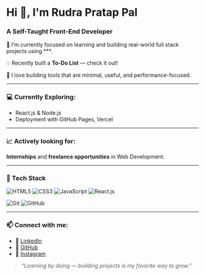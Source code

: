 # Hi 👋, I'm Rudra Pratap Pal 

### A Self-Taught Front-End Developer

🚀 I’m currently focused on learning and building real-world full stack projects using ***.

💡 Recently built a **To-Do List** — check it out!

🎯 I love building tools that are minimal, useful, and performance-focused.

---

### 💻 Currently Exploring:
- React.js & Node.js  
- Deployment with GitHub Pages, Vercel  

---

### 📈 Actively looking for:
**Internships** and **freelance opportunities** in Web Development.

---

### 🧰 Tech Stack
![HTML5](https://img.shields.io/badge/-HTML5-E34F26?style=flat&logo=html5&logoColor=white)
![CSS3](https://img.shields.io/badge/-CSS3-1572B6?style=flat&logo=css3)
![JavaScript](https://img.shields.io/badge/-JavaScript-F7DF1E?style=flat&logo=javascript&logoColor=black)
![React.js](https://img.shields.io/badge/-Node.js-339933?style=flat&logo=react.js&logoColor=white)

![Git](https://img.shields.io/badge/-Git-F05032?style=flat&logo=git&logoColor=white)
![GitHub](https://img.shields.io/badge/-GitHub-181717?style=flat&logo=github)

---

### 📫 Connect with me:
- 🔗 [LinkedIn](https://linkedin.com/in/unique_rudra)
- 🐙 [GitHub](https://github.com/Uniquerudra)
- 📸 [Instagram](https://www.instagram.com/unique_rudra/)


> _“Learning by doing — building projects is my favorite way to grow.”_
